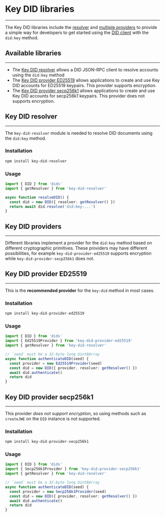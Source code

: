# **Key DID libraries**

---

The Key DID libraries include the [resolver](#key-did-resolver) and [multiple providers](#key-did-providers) to provide a simple way for developers to get started using the [DID client](../core-clients/did-jsonrpc.md) with the `did:key` method.

## **Available libraries**

---

- The [Key DID resolver](#key-did-resolver) allows a DID JSON-RPC client to resolve accounts using the `did:key` method
- The [Key DID provider ED25519](#key-did-provider-ed25519) allows applications to create and use Key DID accounts for ED25519 keypairs. This provider supports encryption.
- The [Key DID provider secp256k1](#key-did-provider-secp256k1) allows applications to create and use Key DID accounts for secp256k1 keypairs. This provider does not supports encryption.

## **Key DID resolver**

---

The `key-did-resolver` module is needed to resolve DID documents using the `did:key` method.

### **Installation**

```sh
npm install key-did-resolver
```

### **Usage**

```ts
import { DID } from 'dids'
import { getResolver } from 'key-did-resolver'

async function resolveDID() {
  const did = new DID({ resolver: getResolver() })
  return await did.resolve('did:key:...')
}
```

## **Key DID providers**

---

Different libraries implement a provider for the `did:key` method based on different cryptographic primitives. These providers may have different possibilities, for example `key-did-provider-ed25519` supports encryption while `key-did-provider-secp256k1` does not.

## **Key DID provider ED25519**

---

This is the **recommended provider** for the `key:did` method in most cases.

### **Installation**

```sh
npm install key-did-provider-ed25519
```

### **Usage**

```ts
import { DID } from 'dids'
import { Ed25519Provider } from 'key-did-provider-ed25519'
import { getResolver } from 'key-did-resolver'

// `seed` must be a 32-byte long Uint8Array
async function authenticateDID(seed) {
  const provider = new Ed25519Provider(seed)
  const did = new DID({ provider, resolver: getResolver() })
  await did.authenticate()
  return did
}
```

## **Key DID provider secp256k1**

---

This provider *does not support encryption*, so using methods such as `createJWE` on the `DID` instance is not supported.

### **Installation**

```sh
npm install key-did-provider-secp256k1
```

### **Usage**

```ts
import { DID } from 'dids'
import { Secp256k1Provider } from 'key-did-provider-secp256k1'
import { getResolver } from 'key-did-resolver'

// `seed` must be a 32-byte long Uint8Array
async function authenticateDID(seed) {
  const provider = new Secp256k1Provider(seed)
  const did = new DID({ provider, resolver: getResolver() })
  await did.authenticate()
  return did
}
```